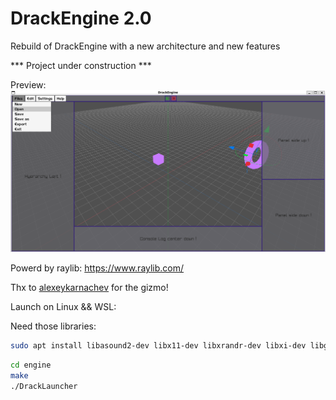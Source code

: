 # DrackEngine 2.0

Rebuild of DrackEngine with a new architecture and new features

*** Project under construction ***

Preview:
![1](https://github.com/dracken24/DrackEngine.v.2.0/blob/master/assets/github_view_02.png)

Powerd by raylib:
https://www.raylib.com/

Thx to [alexeykarnachev](https://github.com/alexeykarnachev/raygizmo) for the gizmo!

Launch on Linux && WSL:

Need those libraries:
```bash
sudo apt install libasound2-dev libx11-dev libxrandr-dev libxi-dev libgl1-mesa-dev libglu1-mesa-dev libxcursor-dev libxinerama-dev libwayland-dev libxkbcommon-dev libxcb-xkb-dev x11-xkb-utils libx11-xcb-dev libxkbcommon-x11-dev
```

```bash
cd engine
make
./DrackLauncher
```
